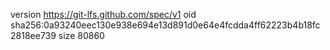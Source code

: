 version https://git-lfs.github.com/spec/v1
oid sha256:0a93240eec130e938e694e13d891d0e64e4fcdda4ff62223b4b18fc2818ee739
size 80860
